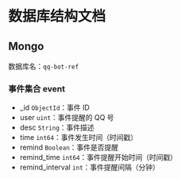 # 数据库结构文档

## Mongo

数据库名：`qq-bot-ref`

### 事件集合 event

- _id `ObjectId`：事件 ID
- user `uint`：事件提醒的 QQ 号
- desc `String`：事件描述
- time `int64`：事件发生时间（时间戳）
- remind `Boolean`：事件是否提醒
- remind_time `int64`：事件提醒开始时间（时间戳）
- remind_interval `int`：事件提醒间隔（分钟）
